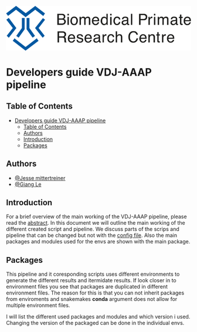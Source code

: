 ![Logo](../images/BPRC_logo.png)
# Developers guide VDJ-AAAP pipeline

## Table of Contents
- [Developers guide VDJ-AAAP pipeline](#developers-guide-vdj-aaap-pipeline)
  - [Table of Contents](#table-of-contents)
  - [Authors](#authors)
  - [Introduction](#introduction)
  - [Packages](#packages)

## Authors

- [@Jesse mittertreiner](https://github.com/AntiCakejesCult)
- [@Giang Le](https://github.com/GiangLeN)

## Introduction

For a brief overview of the main working of the VDJ-AAAP pipeline, please read the [abstract](../README.md#abstract). In this document we will outline the main working of the different created script and pipeline. We discuss parts of the scrips and pipeline that can be changed but not with the [config file](../README.md#configuration-settings). Also the main packages and modules used for the envs are shown with the main package.

## Packages

This pipeline and it coresponding scripts uses different environments to generate the different results and itermidate results. If look closer in to environment files you see that packages are duplicated in different environment files. The reason for this is that you can not inherit packages from enviroments and snakemakes **conda** argument does not allow for multiple environment files.

I will list the different used packages and modules and which version i used. Changing the version of the packaged can be done in the individual envs.



